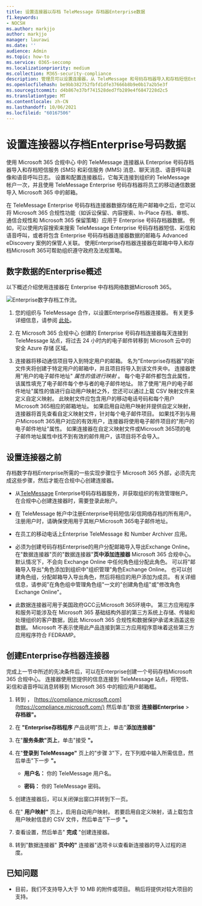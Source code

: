 ```yaml
---
title: 设置连接器以存档 TeleMessage 存档器Enterprise数据
f1.keywords:
- NOCSH
ms.author: markjjo
author: markjjo
manager: laurawi
ms.date: ''
audience: Admin
ms.topic: how-to
ms.service: O365-seccomp
ms.localizationpriority: medium
ms.collection: M365-security-compliance
description: 管理员可以设置连接器，从 TeleMessage 和号码存档器导入和存档短信Enterprise彩信数据。 这样，您可以在 Microsoft 365中存档来自第三方数据源的数据，以便您可以使用合规性功能（如合法保留、内容搜索和保留策略）来管理组织的第三方数据。
ms.openlocfilehash: be9bb382752fbfd1dfe37666b8b9e0b17a2b5e3f
ms.sourcegitcommit: d4b867e37bf741528ded7fb289e4f6847228d2c5
ms.translationtype: MT
ms.contentlocale: zh-CN
ms.lasthandoff: 10/06/2021
ms.locfileid: "60167506"
---
```

# <a name="set-up-a-connector-to-archive-enterprise-number-data"></a>设置连接器以存档Enterprise号码数据

使用 Microsoft 365 合规中心 中的 TeleMessage 连接器从 Enterprise 号码存档器导入和存档短信服务 (SMS) 和彩信服务 (MMS) 消息、聊天消息、语音呼叫录像和语音呼叫日志。 设置和配置连接器后，它每天连接到组织的 TeleMessage 帐户一次，并且使用 TeleMessage Enterprise 号码存档器将员工的移动通信数据导入 Microsoft 365 中的邮箱。

在 TeleMessage Enterprise 号码存档连接器数据存储在用户邮箱中之后，您可以将 Microsoft 365 合规性功能（如诉讼保留、内容搜索、In-Place 存档、审核、通信合规性和 Microsoft 365 保留策略）应用于 Enterprise 号码存档器数据。 例如，可以使用内容搜索来搜索 TeleMessage Enterprise 号码存档器短信、彩信和语音呼叫，或者将包含 Enterprise 号码存档器连接器数据的邮箱与 Advanced eDiscovery 案例的保管人关联。 使用Enterprise存档器连接器在邮箱中导入和存档Microsoft 365可帮助组织遵守政府及法规策略。

## <a name="overview-of-archiving-enterprise-number-data"></a>数字数据的Enterprise概述

以下概述介绍使用连接器在 Enterprise 中存档网络数据Microsoft 365。

![Enterprise数字存档工作流。](../media/EnterpriseNumberConnectorWorkflow.png)

1. 您的组织与 TeleMessage 合作，以设置Enterprise存档器连接器。 有关更多详细信息，请参阅 [此处](https://www.telemessage.com/office365-activation-for-enterprise-number-archiver/)。

2. 在 Microsoft 365 合规中心 创建的 Enterprise 号码存档连接器每天连接到 TeleMessage 站点，将过去 24 小时内的电子邮件转移到 Microsoft 云中的安全 Azure 存储 区域。

3. 连接器将移动通信项目导入到特定用户的邮箱。 名为"Enterprise存档器"的新文件夹将创建于特定用户的邮箱中，并且项目将导入到该文件夹中。 连接器使用"用户的电子邮件地址" *属性的值进行映射* 。 每个电子邮件都包含此属性，该属性填充了电子邮件每个参与者的电子邮件地址。 除了使用"用户的电子邮件地址"属性的值进行自动用户映射之外，您还可以通过上载 CSV 映射文件来定义自定义映射。 此映射文件应包含用户的移动电话号码和每个用户Microsoft 365相应的邮箱地址。 如果启用自动用户映射并提供自定义映射，连接器将首先查看自定义映射文件，针对每个电子邮件项目。 如果找不到与用户Microsoft 365用户对应的有效用户，连接器将使用电子邮件项目的"用户的电子邮件地址"属性。 如果连接器在自定义映射文件或Microsoft 365项的电子邮件地址属性中找不到有效的邮件用户，该项目将不会导入。 

## <a name="before-you-set-up-a-connector"></a>设置连接器之前

存档数字存档Enterprise所需的一些实现步骤位于 Microsoft 365 外部，必须先完成这些步骤，然后才能在合规中心创建连接器。

- 从[TeleMessage](https://www.telemessage.com/mobile-archiver/order-mobile-archiver-for-o365) Enterprise号码存档器服务，并获取组织的有效管理帐户。 在合规中心创建连接器时，需要登录此帐户。

- 在 TeleMessage 帐户中注册Enterprise号码短信/彩信网络存档的所有用户。 注册用户时，请确保使用用于其帐户Microsoft 365电子邮件地址。

- 在员工的移动电话上Enterprise TeleMessage 和 Number Archiver 应用。

- 必须为创建号码存档Enterprise的用户分配邮箱导入导出Exchange Online。 在"数据连接器"页的"数据连接器"**页中添加连接器** Microsoft 365 合规中心。 默认情况下，不会向 Exchange Online 中任何角色组分配此角色。 可以将"邮箱导入导出"角色添加到组织中"组织管理"角色Exchange Online。 也可以创建角色组，分配邮箱导入导出角色，然后将相应的用户添加为成员。 有关详细信息，请参阅"在角色[](/Exchange/permissions-exo/role-groups#create-role-groups)组中管理角色组[](/Exchange/permissions-exo/role-groups#modify-role-groups)"一文的"创建角色组"或"修改角色Exchange Online"。

- 此数据连接器可用于美国政府GCC云Microsoft 365环境中。 第三方应用程序和服务可能涉及在 Microsoft 365 基础结构外部的第三方系统上存储、传输和处理组织的客户数据，因此 Microsoft 365 合规性和数据保护承诺未涵盖这些数据。 Microsoft 不表示使用此产品连接到第三方应用程序意味着这些第三方应用程序符合 FEDRAMP。

## <a name="create-an-enterprise-number-archiver-connector"></a>创建Enterprise存档器连接器

完成上一节中所述的先决条件后，可以在Enterprise创建一个号码存档Microsoft 365 合规中心。 连接器使用您提供的信息连接到 TeleMessage 站点，将短信、彩信和语音呼叫消息转移到 Microsoft 365 中的相应用户邮箱框。

1. 转到 ， [https://compliance.microsoft.com](https://compliance.microsoft.com/) 然后单击"数据 **连接器Enterprise** \> **存档器"。**

2. 在 **"Enterprise存档程序** 产品说明"页上，单击"**添加连接器"**

3. 在"**服务条款"页上**，单击"接受 **"。**

4. 在"**登录到 TeleMessage"** 页上的"步骤 3"下，在下列框中输入所需信息，然后单击"下一步 **"。**

   - **用户名：** 你的 TeleMessage 用户名。

   - **密码：** 你的 TeleMessage 密码。

5. 创建连接器后，可以关闭弹出窗口并转到下一页。

6. 在" **用户映射"** 页上，启用自动用户映射。 若要启用自定义映射，请上载包含用户映射信息的 CSV 文件，然后单击"下一步 **"。**

7. 查看设置，然后单击" **完成** "创建连接器。

8. 转到"数据连接器" **页中的"** 连接器"选项卡以查看新连接器的导入过程的进度。

## <a name="known-issues"></a>已知问题

- 目前，我们不支持导入大于 10 MB 的附件或项目。 稍后将提供对较大项目的支持。